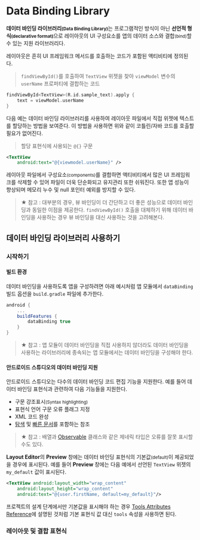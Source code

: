 # Data Binding Library

<b>데이터 바인딩 라이브러리<small>(Data Binding Library)</small></b>는 프로그램적인 방식이 아닌 <b>선언적 형식<small>(declarative format)</small></b>으로 레이아웃의 UI 구성요소를 앱의 데이터 소스와 결합<small>(bind)</small>할 수 있는 지원 라이브러리다.

레이아웃은 흔히 UI 프레임워크 메서드를 호출하는 코드가 포함된 액티비티에 정의된다.

> `findViewById()`를 호출하여 `TextView` 위젯을 찾아 `viewModel` 변수의 `userName` 프로퍼티에 결합하는 코드

```kotlin
findViewById<TextView>(R.id.sample_text).apply {
    text = viewModel.userName
}
```

다음 예는 데이터 바인딩 라이브러리를 사용하여 레이아웃 파일에서 직접 위젯에 텍스트를 할당하는 방법을 보여준다. 이 방법을 사용하면 위와 같이 코틀린/자바 코드를 호출할 필요가 없어진다. 

> 할당 표현식에 사용되는 `@{}` 구문

```xml
<TextView
    android:text="@{viewmodel.userName}" />
```

레이아웃 파일에서 구성요소<small>(components)</small>를 결합하면 액티비티에서 많은 UI 프레임워크를 삭제할 수 있어 파일이 더욱 단순화되고 유지관리 또한 쉬워진다. 또한 앱 성능이 향상되며 메모리 누수 및 null 포인터 예외를 방지할 수 있다.

> ★ 참고 : 대부분의 경우, 뷰 바인딩이 더 간단하고 더 좋은 성능으로 데이터 바인딩과 동일한 이점을 제공한다. `findViewById()` 호출을 대체하기 위해 데이터 바인딩을 사용하는 경우 뷰 바인딩을 대신 사용하는 것을 고려해본다.

## 데이터 바인딩 라이브러리 사용하기

### 시작하기

#### 빌드 환경

데이터 바인딩을 사용하도록 앱을 구성하려면 아래 예시처럼 앱 모듈에서 `dataBinding` 빌드 옵션을 `build.gradle` 파일에 추가한다.

```gradle
android {
    ...
    buildFeatures {
        dataBinding true
    }
}
```

> ★ 참고 : 앱 모듈이 데이터 바인딩을 직접 사용하지 않더라도 데이터 바인딩을 사용하는 라이브러리에 종속되는 앱 모듈에서는 데이터 바인딩을 구성해야 한다.

#### 안드로이드 스튜디오의 데이터 바인딩 지원

안드로이드 스튜디오는 다수의 데이터 바인딩 코드 편집 기능을 지원한다. 예를 들어 데이터 바인딩 표현식과 관련하여 다음 기능들을 지원한다.

- 구문 강조표시<small>(Syntax highlighting)</small>
- 표현식 언어 구문 오류 플래그 지정
- XML 코드 완성
- [탐색](https://www.jetbrains.com/help/idea/2017.1/navigation-in-source-code.html) 및 [빠른 문서](https://www.jetbrains.com/help/idea/2017.1/viewing-inline-documentation.html)를 포함하는 참조 

> ★ 참고 : 배열과 [Observable](https://developer.android.com/reference/android/databinding/Observable?hl=ko) 클래스와 같은 제네릭 타입은 오류를 잘못 표시할 수도 있다. 

**Layout Editor**의 **Preview** 창에는 데이터 바인딩 표현식의 기본값<small>(default)</small>이 제공되었을 경우에 표시된다. 예를 들어 **Preview** 창에는 다음 예에서 선언된 `TextView` 위젯의 `my_default` 값이 표시된다.

```xml
<TextView android:layout_width="wrap_content"
    android:layout_height="wrap_content"
    android:text="@{user.firstName, default=my_default}"/>
```

프로젝트의 설계 단계에서만 기본값을 표시해야 하는 경우 [Tools Attributes Reference](https://developer.android.com/studio/write/tool-attributes)에 설명된 것처럼 기본 표현식 값 대신 `tools` 속성을 사용하면 된다.

### 레이아웃 및 결합 표현식